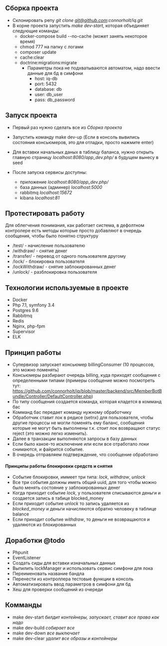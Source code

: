 ## Сборка проекта
- Склонировать репу *git clone git@github.com:connorholt/iq.git*
- В корне проекта запустить *make dev-start*, которая объединяет следующие команды:
   - docker-compose build --no-cache (может занять некоторое время)
   - chmod 777 на папку с логами
   - composer update
   - cache:clear
   - doctrine:migrations:migrate 
      - Параметры пока не подхватываются автоматом, надо ввести данные для бд в симфони
         - host: iq-db
         - port: 5432
         - database: db
         - user: db_user
         - pass: db_password
         

## Запуск проекта
- Первый раз нужно сделать все из *Сборка проекта*
- Запустить команду make dev-up (Если в консоль вывились состояния консьюмеров, это для отладки, просто нажмите enter)
- Для вставки начальных даных в таблицу баланса, нужно открыть главную страницу *localhost:8080/app_dev.php/* в будущем вынесу в seed

- После запуска сервисы доступны:
  - приложение *localhost:8080/app_dev.php/*
  - база данных (админер) *localhost:5000*
  - rabbitmq *localhost:15672*
  - kibana *localhost:81*  
  
## Протестировать работу
Для облегчения понимания, как работает система, в дефолтном контролере есть методы которые просто добавляют в очередь сообщения, чтобы было понятно структуру
- /test/ - начисление пользователю
- /withdraw/ - снятие денег
- /transfer/ - перевод от одного пользователя другому
- /lock/ - блокировка пользователя
- /lockWithdraw/ - снятие заблокированных денег
- /unlock/ - разблокировка пользователя

## Технологии используемые в проекте
- Docker
- Php 7.1, symfony 3.4
- Postgres 9.6
- Rabbitmq
- Redis
- Nginx, php-fpm
- Supervisor
- ELK

## Принцип работы
- Супервизор запускает консьюмер billingConsumer (10 процессов, это можно поменять)
- Консьюмеры разбирают очередь billing, куда приходят сообщения с определенными типами (примеры сообщение можно посмотреть тут: https://github.com/connorholt/iq/blob/master/backend/src/MemberBotBundle/Controller/DefaultController.php)
- По типу сообщения создается команда, которая кладется в комманд бас
- Комманд бас передает команду нужному обработчику
- Обработчик ставит лок в редисе (setnx) для пользователя, чтобы другие процессы не могли поменять ему баланс, сообщения которые не могут быть выполнены т.к. стоит лок возвращают статус reject (это можно легко изменить).
- Далее в транзакции выполняются запросы в базу данных
- Если было какое-то исключение или если все отработало локи снимаются, и файрится событие.
- В очередь отправляем подтверждение, что сообщение обработано
#### Принципы работы блокировки средств и снятия
- Событие блокировки, иммеет три типа: *lock*, *withdraw*, *unlock*
- Все три события должны иметь общий uuid, для того чтобы можно было менять состояние у заблокированных денег
- Когда приходит событие *lock*, у пользователя списываются деньги и создается запись в табице blocked_money
- Если приходит событие *unlock* то запись удаляется из *blocked_money* и деньги начисляются обратно человеку в таблице balance
- Если приходит событие *withdraw*, то деньги не возвращаются и удаляются из блокированных


## Доработки @todo
- Phpunit 
- EventListener
- Создать сиды для вставки изначальных данных
- Выпилить lockManager и использовать сервис симфони для лока
- Переименовать название бандла
- Перенести из контроллера тестовые функции в консоль
- Автоматизировать ввод параметров в симфони для бд
- Хеш для проверки сообщений из очереди

## Комманды
- make dev-start *билдит контейнеры, запускает, ставит все права как надо*
- make dev-build *собирает все*
- make dev-down *все выключает*
- make dev-clear *удалит все образы и контейнеры*

